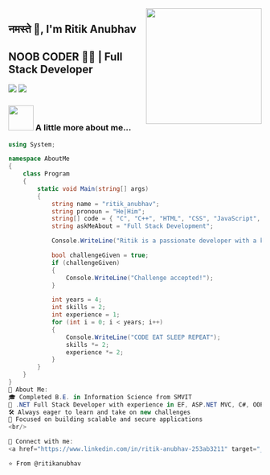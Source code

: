 <img align="right" src="https://media.giphy.com/media/M9gbBd9nbDrOTu1Mqx/giphy.gif" width="230">

## नमस्ते 🙏, I'm Ritik Anubhav  
## NOOB CODER 👨‍💻 | Full Stack Developer  

[![](https://img.shields.io/badge/LinkedIn-ritik-blue)](https://www.linkedin.com/in/ritik-anubhav-253ab3211/)
[![](https://img.shields.io/badge/Gmail-ritikanubhav59%40gmail.com-red)](mailto:ritikanubhav59@gmail.com)

### <img src="https://media.giphy.com/media/VgCDAzcKvsR6OM0uWg/giphy.gif" width="50"> A little more about me...

```csharp
using System;

namespace AboutMe
{
    class Program
    {
        static void Main(string[] args)
        {
            string name = "ritik_anubhav";
            string pronoun = "He|Him";
            string[] code = { "C", "C++", "HTML", "CSS", "JavaScript", "React", "Firebase", "C#", "ASP.NET", "EF", "Angular", "TypeScript" };
            string askMeAbout = "Full Stack Development";

            Console.WriteLine("Ritik is a passionate developer with a knack for problem-solving 😎");

            bool challengeGiven = true;
            if (challengeGiven)
            {
                Console.WriteLine("Challenge accepted!");
            }

            int years = 4;
            int skills = 2;
            int experience = 1;
            for (int i = 0; i < years; i++)
            {
                Console.WriteLine("CODE EAT SLEEP REPEAT");
                skills *= 2;
                experience *= 2;
            }
        }
    }
}
🌟 About Me:
🎓 Completed B.E. in Information Science from SMVIT
💼 .NET Full Stack Developer with experience in EF, ASP.NET MVC, C#, OOP, Angular, TypeScript
🛠️ Always eager to learn and take on new challenges
🎯 Focused on building scalable and secure applications
<br/>

🔗 Connect with me:
<a href="https://www.linkedin.com/in/ritik-anubhav-253ab3211" target="_blank"><img src="https://raw.githubusercontent.com/arturssmirnovs/arturssmirnovs/master/in.png" alt="LinkedIn" width="30"></a> <a href="https://www.instagram.com/ritik_anubhav_/" target="_blank"><img src="https://raw.githubusercontent.com/arturssmirnovs/arturssmirnovs/master/ig.png" alt="Instagram" width="30"></a> <a href="https://github.com/ritikanubhav" target="_blank"><img src="https://raw.githubusercontent.com/arturssmirnovs/arturssmirnovs/master/git.png" alt="GitHub" width="30"></a> <a href="https://ritikanubhav.github.io/" target="_blank"><img src="https://raw.githubusercontent.com/arturssmirnovs/arturssmirnovs/master/www.png" alt="Website" width="30"></a>

⭐️ From @ritikanubhav
